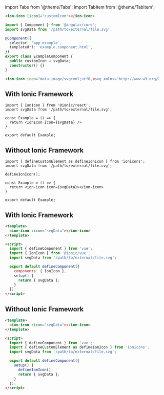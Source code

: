 import Tabs from '@theme/Tabs';
import TabItem from '@theme/TabItem';

<Tabs>
<TabItem value="angular" label="Angular">

```html title="example.component.html"
<ion-icon [icon]="customIcon"></ion-icon>
```

```typescript title="example.component.ts"
import { Component } from '@angular/core';
import svgData from '/path/to/external/file.svg';

@Component({
  selector: 'app-example',
  templateUrl: 'example.component.html',
})
export class ExampleComponent {
  public customIcon = svgData;
  constructor() {}
}

```
</TabItem>

<TabItem value="javascript" label="JavaScript">

```html
<ion-icon icon="data:image/svg+xml;utf8,<svg xmlns='http://www.w3.org/2000/svg'>...</svg>"></ion-icon>
```
</TabItem>

<TabItem value="react" label="React">

## With Ionic Framework

```tsx title="example.tsx"
import { IonIcon } from '@ionic/react';
import svgData from '/path/to/external/file.svg';

const Example = () => {
  return <IonIcon icon={svgData} />
}

export default Example;
```

## Without Ionic Framework

```tsx title="example.tsx"
import { defineCustomElement as defineIonIcon } from 'ionicons';
import svgData from '/path/to/external/file.svg';

defineIonIcon();

const Example = () => {
  return <ion-icon icon={svgData}></ion-icon>
}

export default Example;
```
</TabItem>

<TabItem value="vue" label="Vue">

## With Ionic Framework

```html title="example.vue"
<template>
  <ion-icon :icon="svgData"></ion-icon>
</template>

<script>
  import { defineComponent } from 'vue';
  import { IonIcon } from '@ionic/vue';
  import svgData from '/path/to/external/file.svg';

  export default defineComponent({
    components: { IonIcon },
    setup() {
      return { svgData };
    }
  });
</script>
```

## Without Ionic Framework

```html title="example.vue"
<template>
  <ion-icon :icon="svgData"></ion-icon>
</template>

<script>
  import { defineComponent } from 'vue';
  import { defineCustomElement as defineIonIcon } from 'ionicons';
  import svgData from '/path/to/external/file.svg';

  export default defineComponent({
    setup() {
      defineIonIcon();
      return { svgData };
    }
  });
</script>
```
</TabItem>
</Tabs>